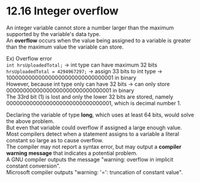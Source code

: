# 12.16 Integer overflow

An integer variable cannot store a number larger than the maximum supported by the variable's data type.   
An **overflow** occurs when the value being assigned to a variable is greater than the maximum value the variable can store.   

Ex) Overflow error   
``int hrsUploadedTotal;`` -> int type can have maximum 32 bits   
``hrsUploadedTotal = 4294967297;`` -> assign 33 bits to int type -> 100000000000000000000000000000001 in binary   
However, because int type only can have 32 bits -> can only store 00000000000000000000000000000001 in binary   
The 33rd bit (1) is lost and only the lower 32 bits are stored, namely 00000000000000000000000000000001, which is decimal number 1.   

Declaring the variable of type **long**, which uses at least 64 bits, would solve the above problem.   
But even that variable could overflow if assigned a large enough value.   
Most compilers detect when a statement assigns to a variable a literal constant so large as to cause overflow.   
The compiler may not report a syntax error, but may output a **compiler warning message** that indicates a potential problem.   
A GNU compiler outputs the message "warning: overflow in implicit constant conversion".   
Microsoft compiler outputs "warning: '=': truncation of constant value".   
